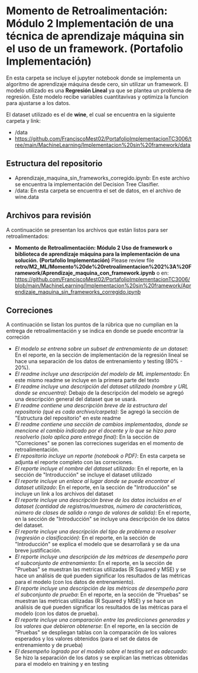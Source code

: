 # **Momento de Retroalimentación: Módulo 2 Implementación de una técnica de aprendizaje máquina sin el uso de un framework. (Portafolio Implementación)**

En esta carpeta se incluye el jupyter notebook donde se implementa un algoritmo de aprendizaje máquina desde cero, sin utilizar un framework. El modelo utilizado es una **Regresión Lineal** ya que se plantea un problema de regresión. Este modelo recibe variables cuantitavivas y optimiza la funcion para ajustarse a los datos.

El dataset utilizado es el de **wine**, el cual se encuentra en la siguiente carpeta y link:
*  /data
*  https://github.com/FranciscoMest02/PortafolioImplementacionTC3006/tree/main/MachineLearning/Implementacion%20sin%20framework/data

## Estructura del repositorio
* Aprendizaje_maquina_sin_frameworks_corregido.ipynb: En este archivo se encuentra la implementación del Decision Tree Clasifier.
* /data: En esta carpeta se encuentra el set de datos, en el archivo de wine.data

## Archivos para revisión
A continuación se presentan los archivos que están listos para ser retroalimentados: 

* **Momento de Retroalimentación: Módulo 2 Uso de framework o biblioteca de aprendizaje máquina para la implementación de una solución. (Portafolio Implementación)** Please review file **retro/M2_ML/Momento%20de%20retroalimentacion%202%3A%20Framework/Aprendizaje_maquina_con_framework.ipynb** o en: https://github.com/FranciscoMest02/PortafolioImplementacionTC3006/blob/main/MachineLearning/Implementacion%20sin%20framework/Aprendizaje_maquina_sin_frameworks_corregido.ipynb

## Correciones
A continuación se listan los puntos de la rúbrica que no cumplian en la entrega de retroalimentación y se indica en donde se puede encontrar la correción

* *El modelo se entrena sobre un subset de entrenamiento de un dataset*: En el reporte, en la sección de implementación de la regresión lineal se hace una separación de los datos de entrenamiento y testing (80% - 20%).
* *El readme incluye una descripción del modelo de ML implementado*: En este mismo readme se incluye en la primera parte del texto
* *El readme incluye una descripción del dataset utilizado (nombre y URL donde se encuentra)*: Debajo de la descripción del modelo se agregó una descripción general del dataset que se usará.
* *El readme contiene una descripción breve de la estructura del repositorio (qué es cada archivo/carpeta)*: Se agregó la sección de "Estructura del repositorio" en este readme
* *El readme contiene una sección de cambios implementados, donde se mencione el cambio indicado por el docente y lo que se hizo para resolverlo (solo aplica para entrega final)*: En la sección de "Correciones" se ponen las correciones sugeridas en el momento de retroalimentación.
* *El repositorio incluye un reporte (notebook o PDF)*: En esta carpeta se adjunta el reporte completo con las correciones.
* *El reporte incluye el nombre del dataset utilizado*: En el reporte, en la sección de "Introducción" se incluye el dataset utilizado
* *El reporte incluye un enlace al lugar donde se puede encontrar el dataset utilizado*: En el reporte, en la sección de "Introducción" se incluye un link a los archivos del dataset
* *El reporte incluye una descripción breve de los datos incluidos en el dataset (cantidad de registros/muestras, número de características, número de clases de salida o rango de valores de salida)*: En el reporte, en la sección de "Introducción" se incluye una descripción de los datos del dataset.
* *El reporte incluye una descripción del tipo de problema a resolver (regresión o clasificación)*: En el reporte, en la sección de "Introducción" se explica el modelo que se desarrollará y se da una breve justificación.
* *El reporte incluye una descripción de las métricas de desempeño para el subconjunto de entrenamiento*: En el reporte, en la sección de "Pruebas" se muestran las metricas utilizadas (R Squared y MSE) y se hace un análisis de qué pueden significar los resultados de las métricas para el modelo (con los datos de entrenamiento).
* *El reporte incluye una descripción de las métricas de desempeño para el subconjunto de prueba*: En el reporte, en la sección de "Pruebas" se muestran las metricas utilizadas (R Squared y MSE) y se hace un análisis de qué pueden significar los resultados de las métricas para el modelo (con los datos de prueba).
* *El reporte incluye una comparación entre las predicciones generadas y los valores que debieron obtenerse*: En el reporte, en la sección de "Pruebas" se despliegan tablas con la comparación de los valores esperados y los valores obtenidos (para el set de datos de entrenamiento y de prueba)
* *El desempeño logrado por el modelo sobre el testing set es adecuado*: Se hizo la separación de los datos y se explican las metricas obtenidas para el modelo en training y en testing
